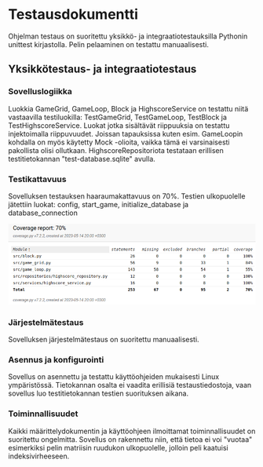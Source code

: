 # Testausdokumentti

Ohjelman testaus on suoritettu yksikkö- ja integraatiotestauksilla Pythonin unittest kirjastolla. Pelin pelaaminen on testattu manuaalisesti.

## Yksikkötestaus- ja integraatiotestaus

### Sovelluslogiikka

Luokkia GameGrid, GameLoop, Block ja HighscoreService on testattu niitä vastaavilla testiluokilla: TestGameGrid, TestGameLoop, TestBlock ja TestHighscoreService. Luokat jotka sisältävät riippuuksia
on testattu injektoimalla riippuvuudet. Joissan tapauksissa kuten esim. GameLoopin kohdalla on myös käytetty Mock -olioita, vaikka tämä ei varsinaisesti pakollista olisi ollutkaan. HighscoreRepositoriota testataan erillisen testitietokannan "test-database.sqlite" avulla.

### Testikattavuus

Sovelluksen testauksen haaraumakattavuus on 70%. Testien ulkopuolelle jätettiin luokat: config, start_game, initialize_database ja database_connection

![Testikattavuusraportti](https://github.com/smannist/ot2023/blob/master/dokumentaatio/images/coverage_rep.png)

### Järjestelmätestaus

Sovelluksen järjestelmätestaus on suoritettu manuaalisesti.

### Asennus ja konfigurointi

Sovellus on asennettu ja testattu käyttöohjeiden mukaisesti Linux ympäristössä. Tietokannan osalta ei vaadita erillisiä testaustiedostoja, vaan sovellus luo testitietokannan testien suorituksen aikana.

### Toiminnallisuudet

Kaikki määrittelydokumentin ja käyttöohjeen ilmoittamat toiminnallisuudet on suoritettu ongelmitta. Sovellus on rakennettu niin, että tietoa ei voi "vuotaa" esimerkiksi pelin matriisin ruudukon
ulkopuolelle, jolloin peli kaatuisi indeksivirheeseen.
